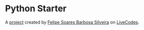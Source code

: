 # Python Starter
A [project](https://livecodes.io/?x=https://github.com/Felipebros/dict-to-json/tree/gh-pages/src) created by [Felipe Soares Barbosa Silveira](https://github.com/Felipebros) on [LiveCodes](https://livecodes.io).